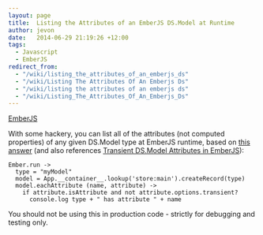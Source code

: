 ```yaml
---
layout: page
title:  Listing the Attributes of an EmberJS DS.Model at Runtime
author: jevon
date:   2014-06-29 21:19:26 +12:00
tags:
  - Javascript
  - EmberJS
redirect_from:
  - "/wiki/listing_the_attributes_of_an_emberjs_ds"
  - "/wiki/Listing The Attributes Of An Emberjs Ds"
  - "/wiki/listing the attributes of an emberjs ds"
  - "/wiki/Listing_The_Attributes_Of_An_Emberjs_Ds"
---
```


[EmberJS](EmberJS.md)

With some hackery, you can list all of the attributes (not computed properties) of any given DS.Model type at EmberJS runtime, based on <a href="http://stackoverflow.com/questions/14368122/how-do-i-get-a-list-of-all-computed-properties">this answer</a> (and also references [Transient DS.Model Attributes in EmberJS](transient-ds-model-attributes-in-EmberJS.md)):

```
Ember.run ->
  type = "myModel"
  model = App.__container__.lookup('store:main').createRecord(type)
  model.eachAttribute (name, attribute) ->
    if attribute.isAttribute and not attribute.options.transient?
      console.log type + " has attribute " + name
```

You should not be using this in production code - strictly for debugging and testing only.

